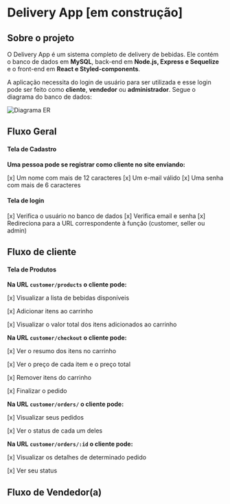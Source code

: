 # Delivery App [em construção]

## Sobre o projeto

O Delivery App é um sistema completo de delivery de bebidas. Ele contém o banco de dados em **MySQL**, back-end em **Node.js, Express e Sequelize** e o front-end em **React e Styled-components**.

A aplicação necessita do login de usuário para ser utilizada e esse login pode ser feito como **cliente**, **vendedor** ou **administrador**. Segue o diagrama do banco de dados:

![Diagrama ER](./assets/readme/eer.png)

## Fluxo Geral

  #### Tela de Cadastro

**Uma pessoa pode se registrar como cliente no site enviando:**

  [x] Um nome com mais de 12 caracteres
  [x] Um e-mail válido
  [x] Uma senha com mais de 6 caracteres

  #### Tela de login

  [x] Verifica o usuário no banco de dados
  [x] Verifica email e senha
  [x] Redireciona para a URL correspondente à função (customer, seller ou admin)


## Fluxo de cliente

  #### Tela de Produtos

  **Na URL `customer/products` o cliente pode:**

  [x] Visualizar a lista de bebidas disponíveis

  [x] Adicionar itens ao carrinho

  [x] Visualizar o valor total dos itens adicionados ao carrinho

  **Na URL `customer/checkout` o cliente pode:**

  [x] Ver o resumo dos itens no carrinho

  [x] Ver o preço de cada item e o preço total

  [x] Remover itens do carrinho

  [x] Finalizar o pedido

**Na URL `customer/orders/` o cliente pode:**

  [x] Visualizar seus pedidos

  [x] Ver o status de cada um deles

**Na URL `customer/orders/:id` o cliente pode:**

  [x] Visualizar os detalhes de determinado pedido
	
  [x] Ver seu status

## Fluxo de Vendedor(a)

